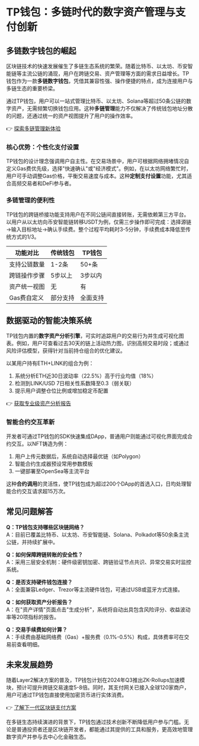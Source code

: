 # TP钱包：多链时代的数字资产管理与支付创新

## 多链数字钱包的崛起  
区块链技术的快速发展催生了多链生态系统的繁荣。随着比特币、以太坊、币安智能链等主流公链的涌现，用户在跨链交易、资产管理等方面的需求日益增长。TP钱包作为一款**多链数字钱包**，凭借其兼容性强、操作便捷的特点，成为连接用户与多链生态的重要桥梁。  

通过TP钱包，用户可以一站式管理比特币、以太坊、Solana等超过50条公链的数字资产，无需频繁切换钱包应用。这种**多链管理**能力不仅解决了传统钱包地址分散的问题，还通过统一的资产视图提升了用户的操作效率。  

👉 [探索多链管理新体验](https://bit.ly/okx_welcome)  

### 核心优势：个性化支付设置  
TP钱包的设计理念强调用户自主性。在交易场景中，用户可根据网络拥堵情况自定义Gas费优先级，选择"快速确认"或"经济模式"。例如，在以太坊网络繁忙时，用户可手动调整Gas价格，平衡交易速度与成本。这种**定制支付设置**功能，尤其适合高频交易者和DeFi参与者。  

### 多链管理的便利性  
TP钱包的跨链桥接功能支持用户在不同公链间直接转账，无需依赖第三方平台。以用户从以太坊向币安智能链转移USDT为例，仅需三步操作即可完成：选择源链→输入目标地址→确认手续费。整个过程平均耗时3-5分钟，手续费成本降低至传统方式的1/3。  

| 功能对比          | 传统钱包          | TP钱包          |
|-------------------|-------------------|-----------------|
| 支持公链数量      | 1-2条             | 50+条           |
| 跨链操作步骤      | 5步以上           | 3步以内         |
| 资产统一视图      | 无                | 有              |
| Gas费自定义       | 部分支持          | 全面支持        |

## 数据驱动的智能决策系统  
TP钱包内置的**数字资产分析引擎**，可实时追踪用户的交易行为并生成可视化图表。例如，用户可查看过去30天的链上活动热力图，识别高频交易时段；或通过风险评估模型，获得针对当前持仓组合的优化建议。  

以某用户持有ETH+LINK的组合为例：  
1. 系统分析ETH近30日波动率（22.5%）高于行业均值（18%）  
2. 检测到LINK/USD 7日相关性系数降至0.3（弱关联）  
3. 提示用户调整仓位比例或增加稳定币配置  

👉 [获取专业级资产分析报告](https://bit.ly/okx_welcome)  

### 智能合约交互革新  
开发者可通过TP钱包的SDK快速集成DApp，普通用户则能通过可视化界面完成合约交互。以NFT铸造为例：  
1. 用户上传元数据后，系统自动选择最优链（如Polygon）  
2. 智能合约生成器预设常用参数模板  
3. 一键部署至OpenSea等主流平台  

这种**合约调用**的灵活性，使TP钱包成为超过200个DApp的首选入口，日均处理智能合约交互请求超15万次。  

## 常见问题解答  

**Q：TP钱包支持哪些区块链网络？**  
A：目前已覆盖比特币、以太坊、币安智能链、Solana、Polkadot等50余条主流公链，并持续扩展中。  

**Q：如何保障跨链转账的安全性？**  
A：采用三层安全机制：硬件级密钥加密、跨链验证节点共识、异常交易实时监控系统。  

**Q：是否支持硬件钱包连接？**  
A：全面兼容Ledger、Trezor等主流硬件钱包，可通过USB或蓝牙方式连接。  

**Q：如何获取资产分析报告？**  
A：在"资产详情"页面点击"生成分析"，系统将自动出具包含风险评分、收益波动率等20项指标的报告。  

**Q：交易手续费如何计算？**  
A：手续费由基础网络费（Gas）+服务费（0.1%-0.5%）构成，具体费率可在交易前查看明细。  

## 未来发展趋势  
随着Layer2解决方案的普及，TP钱包计划在2024年Q3推出ZK-Rollups加速模块，预计可提升跨链交易速度5-8倍。同时，其支付网关已接入全球120家商户，用户可通过TP钱包直接使用加密货币进行实体消费。  

👉 [了解下一代区块链支付方案](https://bit.ly/okx_welcome)  

在多链生态持续演进的背景下，TP钱包通过技术创新不断降低用户参与门槛。无论是普通投资者还是区块链开发者，都能通过其提供的工具和服务，更高效地管理数字资产并参与去中心化金融生态。